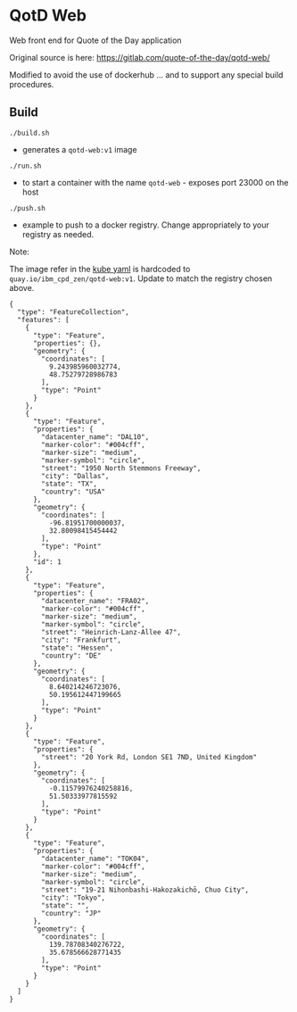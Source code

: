 # QotD Web

Web front end for Quote of the Day application

Original source is here: https://gitlab.com/quote-of-the-day/qotd-web/


Modified to avoid the use of dockerhub ...  and to support any special build procedures.


## Build

`./build.sh`

- generates a `qotd-web:v1` image


`./run.sh`

- to start a container with the name `qotd-web` - exposes port 23000 on the host

`./push.sh`

- example to push to a docker registry. Change appropriately to your registry as needed.

Note: 

The image refer in the [kube yaml](qotd-web/deployment/all-in-one.yaml) is hardcoded to `quay.io/ibm_cpd_zen/qotd-web:v1`.  Update to match the registry chosen above.

```topojson
{
  "type": "FeatureCollection",
  "features": [
    {
      "type": "Feature",
      "properties": {},
      "geometry": {
        "coordinates": [
          9.243985960032774,
          48.75279728986783
        ],
        "type": "Point"
      }
    },
    {
      "type": "Feature",
      "properties": {
        "datacenter_name": "DAL10",
        "marker-color": "#004cff",
        "marker-size": "medium",
        "marker-symbol": "circle",
        "street": "1950 North Stemmons Freeway",
        "city": "Dallas",
        "state": "TX",
        "country": "USA"
      },
      "geometry": {
        "coordinates": [
          -96.81951700000037,
          32.80098415454442
        ],
        "type": "Point"
      },
      "id": 1
    },
    {
      "type": "Feature",
      "properties": {
        "datacenter_name": "FRA02",
        "marker-color": "#004cff",
        "marker-size": "medium",
        "marker-symbol": "circle",
        "street": "Heinrich-Lanz-Allee 47",
        "city": "Frankfurt",
        "state": "Hessen",
        "country": "DE"
      },
      "geometry": {
        "coordinates": [
          8.640214246723076,
          50.195612447199665
        ],
        "type": "Point"
      }
    },
    {
      "type": "Feature",
      "properties": {
        "street": "20 York Rd, London SE1 7ND, United Kingdom"
      },
      "geometry": {
        "coordinates": [
          -0.11579976240258816,
          51.50333977815592
        ],
        "type": "Point"
      }
    },
    {
      "type": "Feature",
      "properties": {
        "datacenter_name": "TOK04",
        "marker-color": "#004cff",
        "marker-size": "medium",
        "marker-symbol": "circle",
        "street": "19-21 Nihonbashi-Hakozakichō, Chuo City",
        "city": "Tokyo",
        "state": "",
        "country": "JP"
      },
      "geometry": {
        "coordinates": [
          139.78708340276722,
          35.678566628771435
        ],
        "type": "Point"
      }
    }
  ]
}
```
